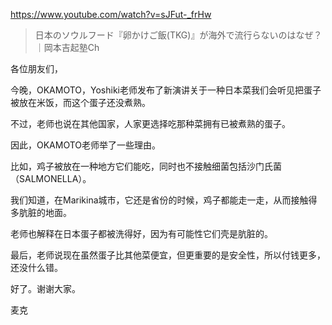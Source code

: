https://www.youtube.com/watch?v=sJFut-_frHw

> 日本のソウルフード『卵かけご飯(TKG)』が海外で流行らないのはなぜ？｜岡本吉起塾Ch

各位朋友们，

今晚，OKAMOTO，Yoshiki老师发布了新演讲关于一种日本菜我们会听见把蛋子被放在米饭，而这个蛋子还没煮熟。

不过，老师也说在其他国家，人家更选择吃那种菜拥有已被煮熟的蛋子。

因此，OKAMOTO老师举了一些理由。

比如，鸡子被放在一种地方它们能吃，同时也不接触细菌包括沙门氏菌（SALMONELLA）。

我们知道，在Marikina城市，它还是省份的时候，鸡子都能走一走，从而接触得多肮脏的地面。

老师也解释在日本蛋子都被洗得好，因为有可能性它们壳是肮脏的。

最后，老师说现在虽然蛋子比其他菜便宜，但更重要的是安全性，所以付钱更多，还没什么错。

好了。谢谢大家。

麦克
